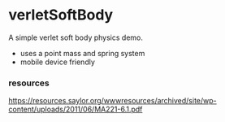 # verletSoftBody
A simple verlet soft body physics demo.

- uses a point mass and spring system
- mobile device friendly

### resources
https://resources.saylor.org/wwwresources/archived/site/wp-content/uploads/2011/06/MA221-6.1.pdf
